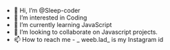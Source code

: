 - 👋 Hi, I’m @Sleep-coder
- 👀 I’m interested in Coding
- 🌱 I’m currently learning JavaScript 
- 💞️ I’m looking to collaborate on Javascript projects.
- 📫 How to reach me - _ weeb.lad_ is my Instagram id 

<!---
Sleep-coder/Sleep-coder is a ✨ special ✨ repository because its `README.md` (this file) appears on your GitHub profile.
You can click the Preview link to take a look at your changes.
--->
